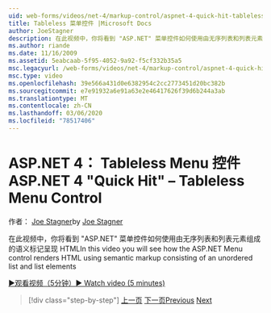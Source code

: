 ```yaml
---
uid: web-forms/videos/net-4/markup-control/aspnet-4-quick-hit-tableless-menu-control
title: Tableless 菜单控件 |Microsoft Docs
author: JoeStagner
description: 在此视频中，你将看到 "ASP.NET" 菜单控件如何使用由无序列表和列表元素组成的语义标记呈现 HTML
ms.author: riande
ms.date: 11/16/2009
ms.assetid: 5eabcaab-5f95-4052-9a92-f5cf332b35a5
msc.legacyurl: /web-forms/videos/net-4/markup-control/aspnet-4-quick-hit-tableless-menu-control
msc.type: video
ms.openlocfilehash: 39e566a431d0e6382954c2cc2773451d20bc382b
ms.sourcegitcommit: e7e91932a6e91a63e2e46417626f39d6b244a3ab
ms.translationtype: MT
ms.contentlocale: zh-CN
ms.lasthandoff: 03/06/2020
ms.locfileid: "78517406"
---
```

# <a name="aspnet-4-quick-hit--tableless-menu-control"></a><span data-ttu-id="f84ec-103">ASP.NET 4： Tableless Menu 控件</span><span class="sxs-lookup"><span data-stu-id="f84ec-103">ASP.NET 4 "Quick Hit" – Tableless Menu Control</span></span>

<span data-ttu-id="f84ec-104">作者： [Joe Stagner](https://github.com/JoeStagner)</span><span class="sxs-lookup"><span data-stu-id="f84ec-104">by [Joe Stagner](https://github.com/JoeStagner)</span></span>

<span data-ttu-id="f84ec-105">在此视频中，你将看到 "ASP.NET" 菜单控件如何使用由无序列表和列表元素组成的语义标记呈现 HTML</span><span class="sxs-lookup"><span data-stu-id="f84ec-105">In this video you will see how the ASP.NET Menu control renders HTML using semantic markup consisting of an unordered list and list elements</span></span> 

[<span data-ttu-id="f84ec-106">&#9654;观看视频（5分钟）</span><span class="sxs-lookup"><span data-stu-id="f84ec-106">&#9654; Watch video (5 minutes)</span></span>](https://channel9.msdn.com/Blogs/ASP-NET-Site-Videos/aspnet-4-quick-hit-tableless-menu-control)

> [!div class="step-by-step"]
> <span data-ttu-id="f84ec-107">[上一页](aspnet-4-quick-hit-table-free-templated-controls.md)
> [下一页](aspnet-4-quick-hit-hidden-field-divs.md)</span><span class="sxs-lookup"><span data-stu-id="f84ec-107">[Previous](aspnet-4-quick-hit-table-free-templated-controls.md)
[Next](aspnet-4-quick-hit-hidden-field-divs.md)</span></span>
